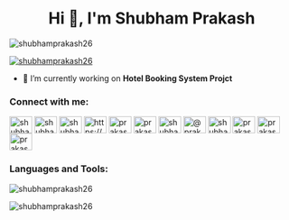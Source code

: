<h1 align="center">Hi 👋, I'm Shubham Prakash</h1>
<p align="left"> <img src="https://komarev.com/ghpvc/?username=shubhamprakash26&label=Profile%20views&color=0e75b6&style=flat" alt="shubhamprakash26" /> </p>

<p align="left"> <a href="https://github.com/ryo-ma/github-profile-trophy"><img src="https://github-profile-trophy.vercel.app/?username=shubhamprakash26" alt="shubhamprakash26" /></a> </p>

- 🔭 I’m currently working on **Hotel Booking System Projct**

<h3 align="left">Connect with me:</h3>
<p align="left">
<a href="https://codepen.io/shubham-prakash-the-lessful" target="blank"><img align="center" src="https://raw.githubusercontent.com/rahuldkjain/github-profile-readme-generator/master/src/images/icons/Social/codepen.svg" alt="shubham-prakash-the-lessful" height="30" width="40" /></a>
<a href="https://twitter.com/shubhampra96014" target="blank"><img align="center" src="https://raw.githubusercontent.com/rahuldkjain/github-profile-readme-generator/master/src/images/icons/Social/twitter.svg" alt="shubhampra96014" height="30" width="40" /></a>
<a href="https://linkedin.com/in/shubhamprakash26" target="blank"><img align="center" src="https://raw.githubusercontent.com/rahuldkjain/github-profile-readme-generator/master/src/images/icons/Social/linked-in-alt.svg" alt="shubhamprakash26" height="30" width="40" /></a>
<a href="https://stackoverflow.com/users/https://stackoverflow.com/users/25582030/shubham-prakash" target="blank"><img align="center" src="https://raw.githubusercontent.com/rahuldkjain/github-profile-readme-generator/master/src/images/icons/Social/stack-overflow.svg" alt="https://stackoverflow.com/users/25582030/shubham-prakash" height="30" width="40" /></a>
<a href="https://kaggle.com/prakashshubham" target="blank"><img align="center" src="https://raw.githubusercontent.com/rahuldkjain/github-profile-readme-generator/master/src/images/icons/Social/kaggle.svg" alt="prakashshubham" height="30" width="40" /></a>
<a href="https://instagram.com/prakash__shubham" target="blank"><img align="center" src="https://raw.githubusercontent.com/rahuldkjain/github-profile-readme-generator/master/src/images/icons/Social/instagram.svg" alt="prakash__shubham" height="30" width="40" /></a>
<a href="https://www.behance.net/shubhamprakash15" target="blank"><img align="center" src="https://raw.githubusercontent.com/rahuldkjain/github-profile-readme-generator/master/src/images/icons/Social/behance.svg" alt="shubhamprakash15" height="30" width="40" /></a>
<a href="https://medium.com/@prakashshubham26" target="blank"><img align="center" src="https://raw.githubusercontent.com/rahuldkjain/github-profile-readme-generator/master/src/images/icons/Social/medium.svg" alt="@prakashshubham26" height="30" width="40" /></a>
<a href="https://www.codechef.com/users/shubhamprak26" target="blank"><img align="center" src="https://cdn.jsdelivr.net/npm/simple-icons@3.1.0/icons/codechef.svg" alt="shubhamprak26" height="30" width="40" /></a>
<a href="https://www.hackerrank.com/prakashshubham26" target="blank"><img align="center" src="https://raw.githubusercontent.com/rahuldkjain/github-profile-readme-generator/master/src/images/icons/Social/hackerrank.svg" alt="prakashshubham26" height="30" width="40" /></a>
<a href="https://www.leetcode.com/prakashshubham26" target="blank"><img align="center" src="https://raw.githubusercontent.com/rahuldkjain/github-profile-readme-generator/master/src/images/icons/Social/leet-code.svg" alt="prakashshubham26" height="30" width="40" /></a>
<a href="https://auth.geeksforgeeks.org/user/prakashsh76d0" target="blank"><img align="center" src="https://raw.githubusercontent.com/rahuldkjain/github-profile-readme-generator/master/src/images/icons/Social/geeks-for-geeks.svg" alt="prakashsh76d0" height="30" width="40" /></a>
</p>

<h3 align="left">Languages and Tools:</h3>

<p><img align="center" src="https://github-readme-stats.vercel.app/api/top-langs?username=shubhamprakash26&show_icons=true&locale=en&layout=compact" alt="shubhamprakash26" /></p>

<p><img align="center" src="https://github-readme-streak-stats.herokuapp.com/?user=shubhamprakash26&" alt="shubhamprakash26" /></p>
